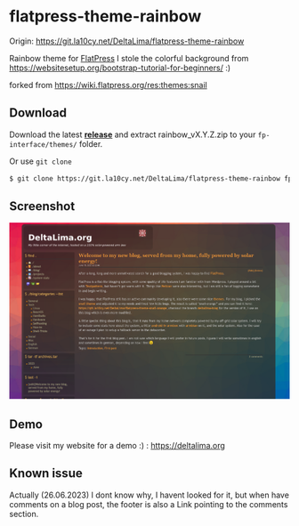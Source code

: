 # flatpress-theme-rainbow

Origin: https://git.la10cy.net/DeltaLima/flatpress-theme-rainbow

Rainbow theme for [FlatPress](flatpress.org) I stole the colorful background from https://websitesetup.org/bootstrap-tutorial-for-beginners/ :)

forked from https://wiki.flatpress.org/res:themes:snail

## Download

Download the latest **[release](https://git.la10cy.net/DeltaLima/flatpress-theme-rainbow/releases)** and extract rainbow_vX.Y.Z.zip to your `fp-interface/themes/` folder.

Or use `git clone`
```bash
$ git clone https://git.la10cy.net/DeltaLima/flatpress-theme-rainbow fp-interface/themes/rainbow/
```

## Screenshot

![Preview](preview-large.png)

## Demo

Please visit my website for a demo :) : https://deltalima.org

## Known issue

Actually (26.06.2023) I dont know why, I havent looked for it, but when have comments on a blog post, the footer is also a Link pointing to the comments section.

